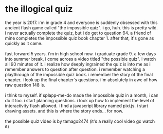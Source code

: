 # the illogical quiz
the year is 2017. i'm in grade 4 and everyone is suddenly obsessed with this ancient flash game called "the impossible quiz". i go, huh. this is pretty wild. i never actually complete the quiz, but i do get to question 94. a friend of mine completes the impossible quiz book chapter 1. after that, it's gone as quickly as it came.<br>
<br>
fast forward 5 years. i'm in high school now. i graduate grade 9. a few days into summer break, i come across a video titled "the possible quiz". i watch all 90 minutes of it. i realize how deeply ingrained the quiz is into me as i remember answers to question after question. i remember watching a playthrough of the impossible quiz book. i remember the story of the final chapter. i look up the final chapter's questions. i'm absolutely in awe of how raw question 148 is.<br>
<br>
i think to myself. if splapp-me-do made the impossible quiz in a month, i can do it too. i start planning questions. i look up how to implement the level of interactivity flash allowed. i find a javascript library named pixi.js. i start drawing assets. and this is where the story ends... for now.<br>
<br>
the possible quiz video is by tamago2474 (it's a really cool video go watch it)
